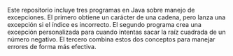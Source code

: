 Este repositorio incluye tres programas en Java sobre manejo de excepciones. El primero obtiene un carácter de una cadena, pero lanza una excepción si el índice es incorrecto. El segundo programa crea una excepción personalizada para cuando intentas sacar la raíz cuadrada de un número negativo. El tercero combina estos dos conceptos para manejar errores de forma más efectiva.
